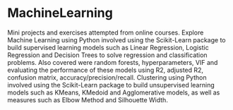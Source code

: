 # MachineLearning
Mini projects and exercises attempted from online courses. Explore Machine Learning using Python involved using the Scikit-Learn package to build supervised learning models such as Linear Regression, Logistic Regression and Decision Trees to solve regression and classification problems. Also covered were random forests, hyperparameters, VIF and evaluating the performance of these models using R2, adjusted R2, confusion matrix, accuracy/precision/recall. Clustering using Python involved using the Scikit-Learn package to build unsupervised learning models such as KMeans, KMedoid and Agglomerative models, as well as measures such as Elbow Method and Silhouette Width.
